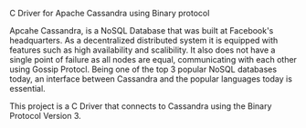 C Driver for Apache Cassandra using Binary protocol

Apcahe Cassandra, is a NoSQL Database that was built at Facebook's headquarters. As a decentralized distributed system it is equipped with features such as high availability and scalibility. It also does not have a single point of failure as all nodes are equal, communicating with each other using Gossip Protocl. Being one of the top 3 popular NoSQL databases today, an interface between Cassandra and the popular languages today is essential.

This project is a C Driver that connects to Cassandra using the Binary Protocol Version 3.
